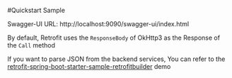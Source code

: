 #Quickstart Sample

Swagger-UI URL: http://localhost:9090/swagger-ui/index.html

By default, Retrofit uses the `ResponseBody` of OkHttp3 as the Response of the `Call` method

If you want to parse JSON from the backend services, You can refer to the [retrofit-spring-boot-starter-sample-retrofitbuilder](https://github.com/liuziyuan/retrofit-spring-boot-starter-samples/tree/main/retrofit-spring-boot-starter-sample-retrofitbuilder) demo



